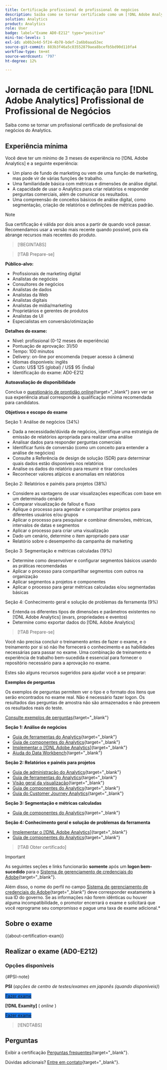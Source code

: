 ```yaml
---
title: Certificação profissional de profissional de negócios
description: Saiba como se tornar certificado como um [!DNL Adobe Analytics] Profissional de Profissional de Negócios.
solution: Analytics
product: Analytics
role: User
badge: label="Exame AD0-E212" type="positivo"
mini-toc-levels: 1
exl-id: ab0b2e4d-5f24-4b78-bdef-2a6b0aaa53ec
source-git-commit: 883b3f46a5c83552879aea8bcefb5bd90d110fa4
workflow-type: tm+mt
source-wordcount: '797'
ht-degree: 12%

---
```


# Jornada de certificação para [!DNL Adobe Analytics] Profissional de Profissional de Negócios

Saiba como se tornar um profissional certificado de profissional de negócios do Analytics.

## Experiência mínima

Você deve ter um mínimo de 3 meses de experiência no [!DNL Adobe Analytics] e a seguinte experiência:

* Um plano de fundo de marketing ou vem de uma função de marketing, mas pode vir de várias funções de trabalho.
* Uma familiaridade básica com métricas e dimensões de análise digital.
* A capacidade de usar o Analytics para criar relatórios e responder perguntas comerciais, além de comunicar os resultados.
* Uma compreensão de conceitos básicos de análise digital, como segmentação, criação de relatórios e definições de métricas padrão.

>[!NOTE]
>
>Sua certificação é válida por dois anos a partir de quando você passar. Recomendamos usar a versão mais recente quando possível, pois ela abrange recursos mais recentes do produto.

>[!BEGINTABS]

>[!TAB Prepare-se]

**Público-alvo:**

* Profissionais de marketing digital
* Analistas de negócios
* Consultores de negócios
* Analistas de dados
* Analistas da Web
* Analistas digitais
* Analistas de mídia/marketing
* Proprietários e gerentes de produtos
* Analistas de UI
* Especialistas em conversão/otimização

**Detalhes do exame:**

* Nível: profissional (0-12 meses de experiência)
* Pontuação de aprovação: 31/50
* Tempo: 100 minutos
* Delivery: on-line por encomenda (requer acesso à câmera)
* Idiomas disponíveis: inglês
* Custo: US$ 125 (global) / US$ 95 (Índia)
* Identificação do exame: AD0-E212

**Autoavaliação de disponibilidade**

Conclua o [questionário de prontidão online](https://scorpion.caveon.com/launchpad/ad-q-e129-readiness-questionnaire-for-adobe-aem-assets-developer-professional-exam-copy-w9tako/ad-q-e212-readiness-questionnaire-for-adobe-analytics-business-practitioner-professional-exam){target="_blank"} para ver se sua experiência atual corresponde à qualificação mínima recomendada para candidatos.

**Objetivos e escopo do exame**

Seção 1: Análise de negócios (34%)

* Dada a necessidade/dúvida de negócios, identifique uma estratégia de emissão de relatórios apropriada para realizar uma análise
* Analisar dados para responder perguntas comerciais
* Identificar funis de conversão (como um conceito para entender a análise de negócios)
* Consulte a Referência de design de solução (SDR) para determinar quais dados estão disponíveis nos relatórios
* Analise os dados do relatório para resumir e tirar conclusões
* Reconhecer valores atípicos e anomalias em relatórios

Seção 2: Relatórios e painéis para projetos (38%)

* Considere as vantagens de usar visualizações específicas com base em um determinado cenário
* Comparar visualização de fallout e fluxo
* Aplique o processo para agendar e compartilhar projetos para diferentes usuários e/ou grupos
* Aplicar o processo para pesquisar e combinar dimensões, métricas, intervalos de datas e segmentos
* Aplicar o processo para criar uma visualização
* Dado um cenário, determine o item apropriado para usar
* Relatório sobre o desempenho da campanha de marketing

Seção 3: Segmentação e métricas calculadas (19%)

* Determine como desenvolver e configurar segmentos básicos usando as práticas recomendadas
* Aplicar o processo para compartilhar segmentos com outros na organização
* Aplicar segmentos a projetos e componentes
* Aplicar o processo para gerar métricas calculadas e/ou segmentadas básicas

Seção 4: Conhecimento geral e solução de problemas da ferramenta (9%)

* Entenda os diferentes tipos de dimensões e parâmetros existentes no [!DNL Adobe Analytics] (evars, propriedades e eventos)
* Determine como exportar dados do [!DNL Adobe Analytics]

>[!TAB Prepare-se]

Você não precisa concluir o treinamento antes de fazer o exame, e o treinamento por si só não lhe fornecerá o conhecimento e as habilidades necessárias para passar no exame. Uma combinação de treinamento e experiência de trabalho bem-sucedida é essencial para fornecer o repositório necessário para a aprovação no exame.

Estes são alguns recursos sugeridos para ajudar você a se preparar:

**Exemplos de perguntas**

Os exemplos de perguntas permitem ver o tipo e o formato dos itens que serão encontrados no exame real. Não é necessário fazer logon. Os resultados das perguntas de amostra não são armazenados e não preveem os resultados reais do teste.

[Consulte exemplos de perguntas](https://scorpion.caveon.com/launchpad/ad0-e212-adobe-analytics-business-practitioner-professional-copy-th4xdu){target="_blank"}

**Seção 1: Análise de negócios**

* [Guia de ferramentas do Analytics](https://experienceleague.adobe.com/docs/analytics/analyze/home.html?lang=pt-BR){target="_blank"}
* [Guia de componentes do Analytics](https://experienceleague.adobe.com/docs/analytics/components/home.html?lang=pt-BR){target="_blank"}
* [Implementar o  [!DNL Adobe Analytics]](https://experienceleague.adobe.com/docs/analytics/implementation/home.html?lang=pt-BR){target="_blank"}
* [Ajuda do Data Workbench](https://experienceleague.adobe.com/docs/data-workbench/using/home.html?lang=pt-BR){target="_blank"}

**Seção 2: Relatórios e painéis para projetos**

* [Guia de administração do Analytics](https://experienceleague.adobe.com/docs/analytics/admin/home.html?lang=pt-BR){target="_blank"}
* [Guia de ferramentas do Analytics](https://experienceleague.adobe.com/docs/analytics/analyze/home.html?lang=pt-BR){target="_blank"}
* [Visão geral da visualização](https://experienceleague.adobe.com/docs/analytics/analyze/analysis-workspace/visualizations/freeform-analysis-visualizations.html#quick-viz){target="_blank"}
* [Guia de componentes do Analytics](https://experienceleague.adobe.com/docs/analytics/components/home.html?lang=pt-BR){target="_blank"}
* [Guia do Customer Journey Analytics](https://docs.adobe.com/content/help/pt-BR/experience-cloud/user-guides/home.translate.html){target="_blank"}

**Seção 3: Segmentação e métricas calculadas**

* [Guia de componentes do Analytics](https://experienceleague.adobe.com/docs/analytics/components/home.html?lang=pt-BR){target="_blank"}

**Seção 4: Conhecimento geral e solução de problemas da ferramenta**

* [Implementar o  [!DNL Adobe Analytics]](https://experienceleague.adobe.com/docs/analytics/implementation/home.html?lang=pt-BR){target="_blank"}
* [Guia de componentes do Analytics](https://experienceleague.adobe.com/docs/analytics/components/home.html?lang=pt-BR){target="_blank"}

>[!TAB Obter certificado]

>[!IMPORTANT]
>
>As seguintes seções e links funcionarão **somente**  após um **logon bem-sucedido** para o [Sistema de gerenciamento de credenciais do Adobe](https://www.certmetrics.com/adobe){target="_blank"}.
>
>Além disso, o nome do perfil no campo [Sistema de gerenciamento de credenciais do Adobe](https://www.certmetrics.com/adobe){target="_blank"} deve corresponder exatamente à sua ID do governo. Se as informações não forem idênticas ou houver alguma incompatibilidade, o promotor encerrará o exame e solicitará que você reprograme seu compromisso e pague uma taxa de exame adicional.*

## Sobre o exame

{{about-certification-exam}}

## Realizar o exame (AD0-E212)

### Opções disponíveis

{#PSI-note}

**PSI** (*opções de centro de testes/exames em japonês (quando disponíveis)*)

<a href="https://www.certmetrics.com/adobe/candidate/psi_sso_adobe.aspx?redir=yes&amp;ec=AD0-E212" target="_blank" class="spectrum-Button spectrum-Button--fill spectrum-Button--accent spectrum-Button--sizeM is-margin-bottom-big-big at-element-click-tracking" style="background-color:#1473E6">

<span class="spectrum-Button-label has-no-wrap">
   Fazer exame
</span>
</a>

**[!DNL Examity]** ( *online* )

<a href="https://www.certmetrics.com/adobe/candidate/examity_sso.aspx?eid=AD0-E212" target="_blank" class="spectrum-Button spectrum-Button--fill spectrum-Button--accent spectrum-Button--sizeM is-margin-bottom-big-big at-element-click-tracking" style="background-color:#1473E6">

<span class="spectrum-Button-label has-no-wrap">
   Fazer exame
</span>
</a>

>[!ENDTABS]

## Perguntas

Exibir a certificação [Perguntas frequentes](https://experienceleague.adobe.com/docs/certification/certification/faq.html){target="_blank"}.

Dúvidas adicionais? [Entre em contato](mailto:certif@adobe.com){target="_blank"}.
